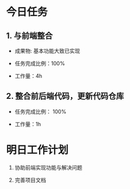 # 今日任务

## 1. 与前端整合
- 成果物: 基本功能大致已实现

- 任务完成比例：100%  

- 工作量：4h  

## 2. 整合前后端代码，更新代码仓库

- 任务完成比例： 100%

- 工作量：1h

# 明日工作计划

1. 协助前端实现功能与解决问题

2. 完善项目文档
